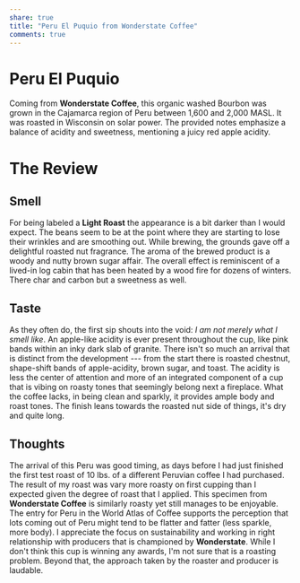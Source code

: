 ```yaml
---  
share: true  
title: "Peru El Puquio from Wonderstate Coffee"  
comments: true  
---  
```

# Peru El Puquio  
  
Coming from **Wonderstate Coffee**, this organic washed Bourbon was grown in the Cajamarca region of Peru between 1,600 and 2,000 MASL. It was roasted in Wisconsin on solar power. The provided notes emphasize a balance of acidity and sweetness, mentioning a juicy red apple acidity.  
  
# The Review  
  
## Smell  
For being labeled a **Light Roast** the appearance is a bit darker than I would expect. The beans seem to be at the point where they are starting to lose their wrinkles and are smoothing out. While brewing, the grounds gave off a delightful roasted nut fragrance. The aroma of the brewed product is a woody and nutty brown sugar affair. The overall effect is reminiscent of a lived-in log cabin that has been heated by a wood fire for dozens of winters. There char and carbon but a sweetness as well.  
  
## Taste  
As they often do, the first sip shouts into the void: *I am not merely what I smell like*. An apple-like acidity is ever present throughout the cup, like pink bands within an inky dark slab of granite. There isn't so much an arrival that is distinct from the development --- from the start there is roasted chestnut, shape-shift bands of apple-acidity, brown sugar, and toast. The acidity is less the center of attention and more of an integrated component of a cup that is vibing on roasty tones that seemingly belong next a fireplace. What the coffee lacks, in being clean and sparkly, it provides ample body and roast tones. The finish leans towards the roasted nut side of things, it's dry and quite long.   
  
## Thoughts  
The arrival of this Peru was good timing, as days before I had just finished the first test roast of 10 lbs. of a different Peruvian coffee I had purchased. The result of my roast was vary more roasty on first cupping than I expected given the degree of roast that I applied. This specimen from **Wonderstate Coffee** is similarly roasty yet still manages to be enjoyable. The entry for Peru in the World Atlas of Coffee supports the perception that lots coming out of Peru might tend to be flatter and fatter (less sparkle, more body). I appreciate the focus on sustainability and working in right relationship with producers that is championed by **Wonderstate**. While I don't think this cup is winning any awards, I'm not sure that is a roasting problem. Beyond that, the approach taken by the roaster and producer is laudable.   
